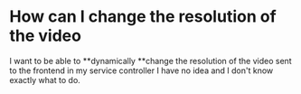 
# How can I change the resolution of the video

I want to be able to **dynamically **change the resolution of the video sent to the frontend in my service controller
I have no idea and I don't know exactly what to do.

        